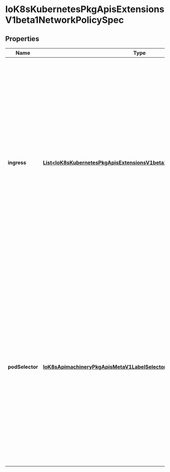 
# IoK8sKubernetesPkgApisExtensionsV1beta1NetworkPolicySpec

## Properties
Name | Type | Description | Notes
------------ | ------------- | ------------- | -------------
**ingress** | [**List&lt;IoK8sKubernetesPkgApisExtensionsV1beta1NetworkPolicyIngressRule&gt;**](IoK8sKubernetesPkgApisExtensionsV1beta1NetworkPolicyIngressRule.md) | List of ingress rules to be applied to the selected pods. Traffic is allowed to a pod if there are no NetworkPolicies selecting the pod OR if the traffic source is the pod&#39;s local node, OR if the traffic matches at least one ingress rule across all of the NetworkPolicy objects whose podSelector matches the pod. If this field is empty then this NetworkPolicy does not allow any traffic (and serves solely to ensure that the pods it selects are isolated by default). |  [optional]
**podSelector** | [**IoK8sApimachineryPkgApisMetaV1LabelSelector**](IoK8sApimachineryPkgApisMetaV1LabelSelector.md) | Selects the pods to which this NetworkPolicy object applies.  The array of ingress rules is applied to any pods selected by this field. Multiple network policies can select the same set of pods.  In this case, the ingress rules for each are combined additively. This field is NOT optional and follows standard label selector semantics. An empty podSelector matches all pods in this namespace. | 



